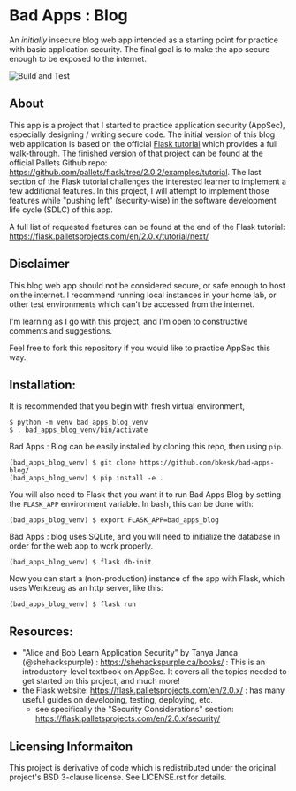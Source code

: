 # Bad Apps : Blog
An *initially* insecure blog web app intended as a starting point for practice with basic application security.
The final goal is to make the app secure enough to be exposed to the internet.

![Build and Test](https://github.com/bkesk/bad-apps-blog/actions/workflows/python-app.yml/badge.svg)

## About
This app is a project that I started to practice application security (AppSec),
especially designing / writing secure code.
The initial version of this blog web application is based on the official 
[Flask tutorial](https://flask.palletsprojects.com/en/2.0.x/tutorial/)
which provides a full walk-through. The finished version of that project can
be found at the official Pallets Github repo: https://github.com/pallets/flask/tree/2.0.2/examples/tutorial.
The last section of the Flask tutorial challenges the interested learner to implement a few 
additional features. In this project, I will attempt to implement
those features while "pushing left" (security-wise) in the software 
development life cycle (SDLC) of this app.

A full list of requested features can be found at the end of the Flask tutorial: https://flask.palletsprojects.com/en/2.0.x/tutorial/next/

## Disclaimer

This blog web app should not be considered secure, or safe enough to host on the internet.
I recommend running local instances in your home lab, or other test environments which can't 
be accessed from the internet.

I'm learning as I go with this project, and I'm open to constructive comments and suggestions.

Feel free to fork this repository if you would like to practice AppSec this way.

## Installation:

It is recommended that you begin with fresh virtual environment,

```
$ python -m venv bad_apps_blog_venv
$ . bad_apps_blog_venv/bin/activate
```

Bad Apps : Blog can be easily installed by cloning this repo, then using `pip`. 
```
(bad_apps_blog_venv) $ git clone https://github.com/bkesk/bad-apps-blog/
(bad_apps_blog_venv) $ pip install -e .
```

You will also need to Flask that you want it to run Bad Apps Blog by setting the `FLASK_APP` 
environment variable. In bash, this can be done with:

```
(bad_apps_blog_venv) $ export FLASK_APP=bad_apps_blog
```

Bad Apps : blog uses SQLite, and you will need to initialize the database in order for the web app
to work properly.

```
(bad_apps_blog_venv) $ flask db-init
```

Now you can start a (non-production) instance of the app with Flask, which uses Werkzeug as an http server, like this:

```
(bad_apps_blog_venv) $ flask run
```

## Resources:

- "Alice and Bob Learn Application Security" by Tanya Janca (@shehackspurple) : https://shehackspurple.ca/books/ : This is an introductory-level textbook on AppSec. It covers all the topics needed to get started on this project, and much more!
- the Flask website: https://flask.palletsprojects.com/en/2.0.x/ : has many useful guides on developing, testing, deploying, etc.
  - see specifically the "Security Considerations" section: https://flask.palletsprojects.com/en/2.0.x/security/

## Licensing Informaiton

This project is derivative of code which is redistributed under the original project's BSD 3-clause license. See LICENSE.rst for details.
